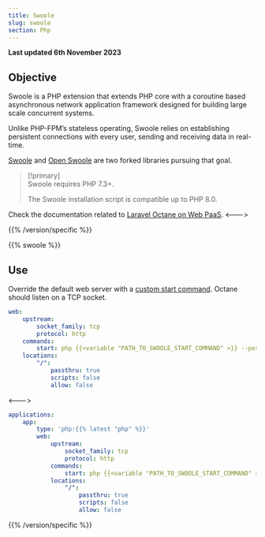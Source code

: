 ```yaml
---
title: Swoole
slug: swoole
section: Php
---
```


**Last updated 6th November 2023**



## Objective  

Swoole is a PHP extension that extends PHP core with a coroutine based asynchronous network application framework designed for building large scale concurrent systems.

Unlike PHP-FPM’s stateless operating, Swoole relies on establishing persistent connections with every user, sending and receiving data in real-time.

[Swoole](https://github.com/swoole/swoole-src) and [Open Swoole](https://openswoole.com/) are two forked libraries pursuing that goal.

> [!primary]  
> Swoole requires PHP 7.3+.
> 
> The Swoole installation script is compatible up to PHP 8.0.
> 


Check the documentation related to [Laravel Octane on Web PaaS](../../guides/laravel/deploy/octane.md).
<--->
<!-- @todo: To be added once Laravel guide for Upsun is live -->
{{% /version/specific %}}

{{% swoole %}}

## Use

Override the default web server with a [custom start command](./_index.md#alternate-start-commands).
Octane should listen on a TCP socket.


```yaml {configFile="app"}
web:
    upstream:
        socket_family: tcp
        protocol: http
    commands:
        start: php {{<variable "PATH_TO_SWOOLE_START_COMMAND" >}} --port=$PORT
    locations:
        "/":
            passthru: true
            scripts: false
            allow: false
```
<--->
```yaml {configFile="app"}
applications:
    app:
        type: 'php:{{% latest "php" %}}'
        web:
            upstream:
                socket_family: tcp
                protocol: http
            commands:
                start: php {{<variable "PATH_TO_SWOOLE_START_COMMAND" >}} --port=$PORT
            locations:
                "/":
                    passthru: true
                    scripts: false
                    allow: false
```
{{% /version/specific %}}
